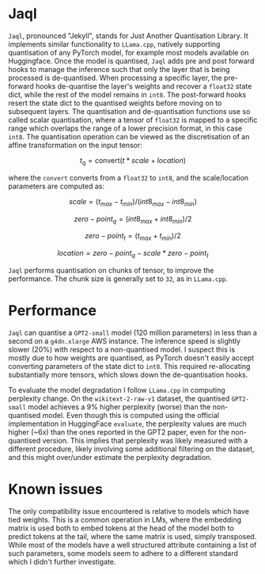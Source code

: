 # Jaql
`Jaql`, pronounced "Jekyll", stands for Just Another Quantisation Library. 
It implements similar functionality to `LLama.cpp`, natively supporting quantisation of any PyTorch model, for example most models available on Huggingface. 
Once the model is quantised, `Jaql` adds pre and post forward hooks to manage the inference such that only the layer that is being processed is de-quantised.
When processing a specific layer, the pre-forward hooks de-quantise the layer's weights and recover a `float32` state dict, while the rest of the model remains in `int8`.
The post-forward hooks resert the state dict to the quantised weights before moving on to subsequent layers.
The quantisation and de-quantisation functions use so called scalar quantisation, where a tensor of `float32` is mapped to a specific range which overlaps the range of a lower precision format, in this case `int8`.
The quantisation operation can be viewed as the discretisation of an affine transformation on the input tensor:

```math
t_q = \text{convert}(t * scale + location)
```
where the `convert` converts from a `float32` to `int8`, and the scale/location parameters are computed as:
```math
scale = (t_{max} - t_{min})/(int8_{max} - int8_{min})
```
```math
zero-point_q = (int8_{max} + int8_{min})/2
```
```math
zero-point_t = (t_{max} + t_{min})/2
```
```math
location = zero-point_q - scale * zero-point_t
```

`Jaql` performs quantisation on chunks of tensor, to improve the performance. 
The chunk size is generally set to `32`, as in `LLama.cpp`.

# Performance
`Jaql` can quantise a `GPT2-small` model (120 million parameters) in less than a second on a `g4dn.xlarge` AWS instance.
The inference speed is slightly slower (20%) with respect to a non-quantised model.
I suspect this is mostly due to how weights are quantised, as PyTorch doesn't easily accept converting parameters of the state dict to `int8`.
This required re-allocating substantially more tensors, which slows down the de-quantisation hooks.

To evaluate the model degradation I follow `LLama.cpp` in computing perplexity change. 
On the `wikitext-2-raw-v1` dataset, the quantised `GPT2-small` model achieves a 9% higher perplexity (worse) than the non-quantised model.
Even though this is computed using the official implementation in HuggingFace `evaluate`, the perplexity values are much higher (~6x) than the ones reported in the GPT2 paper, even for the non-quantised version.
This implies that perplexity was likely measured with a different procedure, likely involving some additional filtering on the dataset, and this might over/under estimate the perplexity degradation.

# Known issues
The only compatibility issue encountered is relative to models which have tied weights. 
This is a common operation in LMs, where the embedding matrix is used both to embed tokens at the head of the model both to predict tokens at the tail, where the same matrix is used, simply transposed. 
While most of the models have a well structured attribute containing a list of such parameters, some models seem to adhere to a different standard which I didn't further investigate. 
